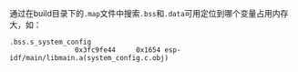 通过在build目录下的`.map`文件中搜索`.bss`和`.data`可用定位到哪个变量占用内存大，如：
```
.bss.s_system_config
                0x3fc9fe44     0x1654 esp-idf/main/libmain.a(system_config.c.obj)
```


